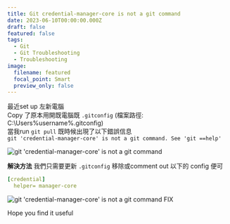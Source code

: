 ```yaml
---
title: Git credential-manager-core is not a git command
date: 2023-06-10T00:00:00.000Z
draft: false
featured: false
tags:
  - Git
  - Git Troubleshooting
  - Troubleshooting
image:
  filename: featured
  focal_point: Smart
  preview_only: false
---
```


最近set up 左新電腦  
Copy 了原本用開既電腦既 `.gitconfig` 
(檔案路徑: C:\Users\%username%\.gitconfig)  
當我run `git pull` 既時候出現了以下錯誤信息  
`git 'credential-manager-core' is not a git command. See 'git ==help'`

![git 'credential-manager-core' is not a git command](/media/2023/git-credential-manager-core-issue.png "git 'credential-manager-core' is not a git command")  

**解決方法**
我們只需要更新 `.gitconfig` 移除或comment out 以下的 config 便可  

```yaml
[credential]
  helper= manager-core
```
![git 'credential-manager-core' is not a git command FIX](/media/2023/git-credential-manager-core-fix.png "git 'credential-manager-core' is not a git command FIX")  

Hope you find it useful
